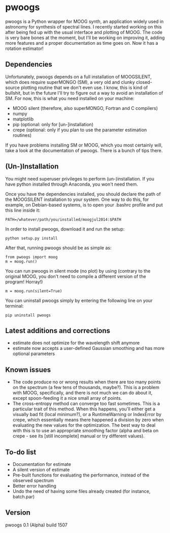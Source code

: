 # pwoogs

pwoogs is a Python wrapper for MOOG synth, an application widely used in astronomy for synthesis of spectral lines. I recently started working on this after being fed up with the usual interface and plotting of MOOG. The code is very bare bones at the moment, but I'll be working on improving it, adding more features and a proper documentation as time goes on. Now it has a rotation estimator!

Dependencies
------------

Unfortunately, pwoogs depends on a full installation of MOOGSILENT, which does require superMONGO (SM), a very old and clunky closed-source plotting routine that we don't even use. I know, this is kind of bullshit, but in the future I'll try to figure out a way to avoid an installation of SM. For now, this is what you need installed on your machine:

* MOOG silent (therefore, also superMONGO, Fortran and C compilers)
* numpy
* matplotlib
* pip (optional: only for [un-]installation)
* crepe (optional: only if you plan to use the parameter estimation routines)

If you have problems installing SM or MOOG, which you most certainly will, take a look at the documentation of pwoogs. There is a bunch of tips there.

(Un-)Installation
------------

You might need superuser privileges to perform (un-)installation. If you have python installed through Anaconda, you won't need them.

Once you have the dependencies installed, you should declare the path of the MOOGSILENT installation to your system. One way to do this, for example, on Debian-based systems, is to open your .bashrc profile and put this line inside it:

    PATH=/whatever/path/you/installed/moogjul2014:$PATH

In order to install pwoogs, download it and run the setup:
 
    python setup.py install

After that, running pwoogs should be as simple as:

    from pwoogs import moog
    m = moog.run()
    
You can run pwoogs in silent mode (no plot) by using (contrary to the original MOOG, you don't need to compile a different version of the program! Horray!)

    m = moog.run(silent=True)

You can uninstall pwoogs simply by entering the following line on your terminal:

    pip uninstall pwoogs
    
Latest additions and corrections
------------

* estimate does not optimize for the wavelength shift anymore
* estimate now accepts a user-defined Gaussian smoothing and has more optional parameters

Known issues
------------

* The code produce no or wrong results when there are too many points on the spectrum (a few tens of thousands, maybe?). This is a problem with MOOG, specifically, and there is not much we can do about it, except spoon-feeding it a nice small array of points.
* The cross-entropy method can converge too fast sometimes. This is a particular trait of this method. When this happens, you'll either get a visually bad fit (local minimum?), or a RuntimeWarning or IndexError by crepe, which essentially means there happened a division by zero when evaluating the new values for the optimization. The best way to deal with this is to use an appropriate smoothing factor (alpha and beta on crepe - see its [still incomplete] manual or try different values).

To-do list
------------

* Documentation for estimate
* A silent version of estimate
* Pre-built functions for evaluating the performance, instead of the observed spectrum
* Better error handling
* Undo the need of having some files already created (for instance, batch.par)

Version
------------

pwoogs 0.1 (Alpha) build 1507
